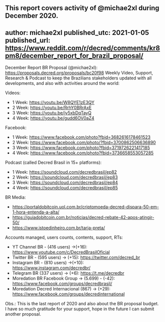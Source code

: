 This report covers activity of @michae2xl during December 2020.
--------------
author: michae2xl
published_utc: 2021-01-05
published_url: https://www.reddit.com/r/decred/comments/kr8pm8/december_report_for_brazil_proposal/
--------------
December Report BR Proposal (@michae2xl): https://proposals.decred.org/proposals/bc20f98
Weekly Video, Support, Research & Podcast to keep the Brazilians stakeholders updated with all developments, and also with activities around the world:

Videos:
- 1 Week: https://youtu.be/W8QYE1zE3QY
- 2 Week: https://youtu.be/RrhY0BRrAxE
- 3 Week: https://youtu.be/jy5xbDqTayQ
- 4 Week: https://youtu.be/gudd6OV0aZ4

Facebook:
- 1 Week: https://www.facebook.com/photo?fbid=3682616178461523
- 2 Week: https://www.facebook.com/photo/?fbid=3700862506636890
- 3 Week: https://www.facebook.com/photo?fbid=3719726221417185
- 4 Week: https://www.facebook.com/photo?fbid=3736658553057285

Podcast (called Decred Brasil in 15+ platforms):
- 1 Week: https://soundcloud.com/decredbrasil/ep82
- 2 Week: https://soundcloud.com/decredbrasil/ep83
- 3 Week: https://soundcloud.com/decredbrasil/ep84
- 4 Week: https://soundcloud.com/decredbrasil/ep85

BR Media:
- https://portaldobitcoin.uol.com.br/criptomoeda-decred-dispara-50-em-1-hora-entenda-a-alta/
- https://guiadobitcoin.com.br/noticias/decred-rebate-42-apos-atingir-50/
- https://www.istoedinheiro.com.br/tarja-preta/

Accounts managed, users counts, contents, support, RTs:
- YT Channel BR - (416 users) ->(+16): https://www.youtube.com/c/DecredBrasilOficial
- Twitter BR - (595 users) -> (+15): https://twitter.com/decred_br
- Instagram BR - (810 users) ->(+10): https://www.instagram.com/decredbr/
- Telegram BR (337 users) -> (+6): https://t.me/decredbr
- Moredation BR Facebook Group -> (5.699) - (-42): https://www.facebook.com/groups/decredbrasil/
- Moredation Decred Internacional (867) -> (+29): https://www.facebook.com/groups/decredinternational

Obs.: This is the last report of 2020 and also about the BR proposal budget. I have so much gratitude for your support, hope in the future I can submit another proposal.
